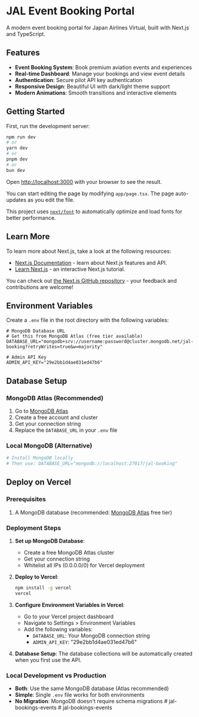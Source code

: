 # JAL Event Booking Portal

A modern event booking portal for Japan Airlines Virtual, built with Next.js and TypeScript.

## Features

- **Event Booking System**: Book premium aviation events and experiences
- **Real-time Dashboard**: Manage your bookings and view event details
- **Authentication**: Secure pilot API key authentication
- **Responsive Design**: Beautiful UI with dark/light theme support
- **Modern Animations**: Smooth transitions and interactive elements

## Getting Started

First, run the development server:

```bash
npm run dev
# or
yarn dev
# or
pnpm dev
# or
bun dev
```

Open [http://localhost:3000](http://localhost:3000) with your browser to see the result.

You can start editing the page by modifying `app/page.tsx`. The page auto-updates as you edit the file.

This project uses [`next/font`](https://nextjs.org/docs/app/building-your-application/optimizing/fonts) to automatically optimize and load fonts for better performance.

## Learn More

To learn more about Next.js, take a look at the following resources:

- [Next.js Documentation](https://nextjs.org/docs) - learn about Next.js features and API.
- [Learn Next.js](https://nextjs.org/learn) - an interactive Next.js tutorial.

You can check out [the Next.js GitHub repository](https://github.com/vercel/next.js) - your feedback and contributions are welcome!

## Environment Variables

Create a `.env` file in the root directory with the following variables:

```env
# MongoDB Database URL
# Get this from MongoDB Atlas (free tier available)
DATABASE_URL="mongodb+srv://username:password@cluster.mongodb.net/jal-booking?retryWrites=true&w=majority"

# Admin API Key
ADMIN_API_KEY="29e2bb1d4ae031ed47b6"
```

## Database Setup

### MongoDB Atlas (Recommended)
1. Go to [MongoDB Atlas](https://www.mongodb.com/atlas)
2. Create a free account and cluster
3. Get your connection string
4. Replace the `DATABASE_URL` in your `.env` file

### Local MongoDB (Alternative)
```bash
# Install MongoDB locally
# Then use: DATABASE_URL="mongodb://localhost:27017/jal-booking"
```

## Deploy on Vercel

### Prerequisites
1. A MongoDB database (recommended: [MongoDB Atlas](https://www.mongodb.com/atlas) free tier)

### Deployment Steps

1. **Set up MongoDB Database**:
   - Create a free MongoDB Atlas cluster
   - Get your connection string
   - Whitelist all IPs (0.0.0.0/0) for Vercel deployment

2. **Deploy to Vercel**:
   ```bash
   npm install -g vercel
   vercel
   ```

3. **Configure Environment Variables in Vercel**:
   - Go to your Vercel project dashboard
   - Navigate to Settings > Environment Variables
   - Add the following variables:
     - `DATABASE_URL`: Your MongoDB connection string
     - `ADMIN_API_KEY`: "29e2bb1d4ae031ed47b6"

4. **Database Setup**:
   The database collections will be automatically created when you first use the API.

### Local Development vs Production

- **Both**: Use the same MongoDB database (Atlas recommended)
- **Simple**: Single `.env` file works for both environments
- **No Migration**: MongoDB doesn't require schema migrations
#   j a l - b o o k i n g s - e v e n t s 
 
 #   j a l - b o o k i n g s - e v e n t s 
 
 